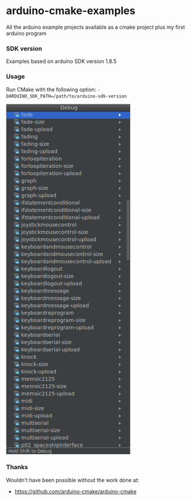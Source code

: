 # arduino-cmake-examples
All the arduino example projects available as a cmake project plus my first arduino program

### SDK version
Examples based on arduino SDK version 1.8.5

### Usage
Run CMake with the following option: `-DARDUINO_SDK_PATH=/path/to/arduino-sdk-version`

![clion](images/example-clion.png)
### Thanks
Wouldn't have been possible without the work done at:

- https://github.com/arduino-cmake/arduino-cmake
